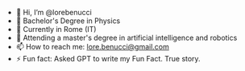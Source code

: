 - 👋 Hi, I’m @lorebenucci
- 👀 Bachelor's Degree in Physics
- 📍 Currently in Rome (IT)
- 🌱 Attending a master's degree in artificial intelligence and robotics
- 📫 How to reach me: lore.benucci@gmail.com
- ⚡ Fun fact: Asked GPT to write my Fun Fact. True story.

<!---
lorebenucci/lorebenucci is a ✨ special ✨ repository because its `README.md` (this file) appears on your GitHub profile.
You can click the Preview link to take a look at your changes.
--->
